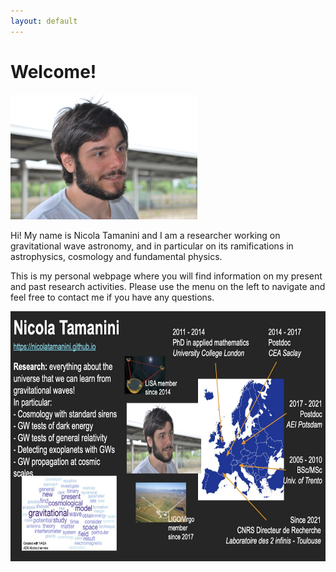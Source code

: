 ```yaml
---
layout: default
---
```


# Welcome!

<img src="/assets/img/Nicola.JPG" height="200" />

Hi! My name is Nicola Tamanini and I am a researcher working on gravitational wave astronomy, and in particular on its ramifications in astrophysics, cosmology and fundamental physics.

This is my personal webpage where you will find information on my present and past research activities. Please use the menu on the left to navigate and feel free to contact me if you have any questions.

<img src="/assets/img/GWECS.jpg" height="400" />
